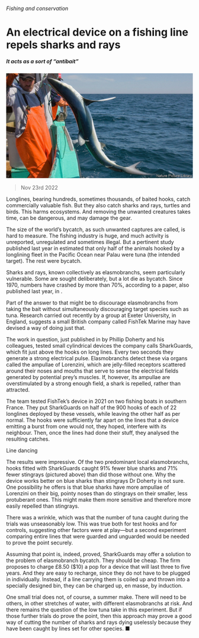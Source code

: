 ###### Fishing and conservation

# An electrical device on a fishing line repels sharks and rays 

##### It acts as a sort of “antibait” 

![image](images/20221126_STP502.jpg) 

> Nov 23rd 2022 

Longlines, bearing hundreds, sometimes thousands, of baited hooks, catch commercially valuable fish. But they also catch sharks and rays, turtles and birds. This harms ecosystems. And removing the unwanted creatures takes time, can be dangerous, and may damage the gear.

The size of the world’s bycatch, as such unwanted captures are called, is hard to measure. The fishing industry is huge, and much activity is unreported, unregulated and sometimes illegal. But a pertinent study published last year in  estimated that only half of the animals hooked by a longlining fleet in the Pacific Ocean near Palau were tuna (the intended target). The rest were bycatch. 

Sharks and rays, known collectively as elasmobranchs, seem particularly vulnerable. Some are sought deliberately, but a lot die as bycatch. Since 1970, numbers have crashed by more than 70%, according to a paper, also published last year, in .

Part of the answer to that might be to discourage elasmobranchs from taking the bait without simultaneously discouraging target species such as tuna. Research carried out recently by a group at Exeter University, in England, suggests a small British company called FishTek Marine may have devised a way of doing just that.

The work in question, just published in  by Phillip Doherty and his colleagues, tested small cylindrical devices the company calls SharkGuards, which fit just above the hooks on long lines. Every two seconds they generate a strong electrical pulse. Elasmobranchs detect these via organs called the ampullae of Lorenzini, which are jelly-filled receptors scattered around their noses and mouths that serve to sense the electrical fields generated by potential prey’s muscles. If, however, its ampullae are overstimulated by a strong enough field, a shark is repelled, rather than attracted.

The team tested FishTek’s device in 2021 on two fishing boats in southern France. They put SharkGuards on half of the 900 hooks of each of 22 longlines deployed by these vessels, while leaving the other half as per normal. The hooks were sufficiently far apart on the lines that a device emitting a burst from one would not, they hoped, interfere with its neighbour. Then, once the lines had done their stuff, they analysed the resulting catches.

Line dancing

The results were impressive. Of the two predominant local elasmobranchs, hooks fitted with SharkGuards caught 91% fewer blue sharks and 71% fewer stingrays (pictured above) than did those without one. Why the device works better on blue sharks than stingrays Dr Doherty is not sure. One possibility he offers is that blue sharks have more ampullae of Lorenzini on their big, pointy noses than do stingrays on their smaller, less protuberant ones. This might make them more sensitive and therefore more easily repelled than stingrays. 

There was a wrinkle, which was that the number of tuna caught during the trials was unseasonably low. This was true both for test hooks and for controls, suggesting other factors were at play—but a second experiment comparing entire lines that were guarded and unguarded would be needed to prove the point securely.

Assuming that point is, indeed, proved, SharkGuards may offer a solution to the problem of elasmobranch bycatch. They should be cheap. The firm proposes to charge £8.50 ($10) a pop for a device that will last three to five years. And they are easy to recharge, since they do not have to be plugged in individually. Instead, if a line carrying them is coiled up and thrown into a specially designed bin, they can be charged up, en masse, by induction. 

One small trial does not, of course, a summer make. There will need to be others, in other stretches of water, with different elasmobranchs at risk. And there remains the question of the low tuna take in this experiment. But if those further trials do prove the point, then this approach may prove a good way of cutting the number of sharks and rays dying uselessly because they have been caught by lines set for other species. ■


